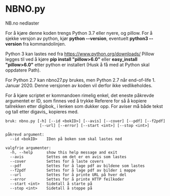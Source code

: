 # NBNO.py
NB.no nedlaster


For å kjøre denne koden trengs Python 3.7 eller nyere, og pillow.
For å sjekke versjon av python, kjør **python --version**, eventuelt **python3 --version** fra kommandolinjen.

Python 3 kan lastes ned fra https://www.python.org/downloads/ Pillow legges til ved å kjøre **pip install "pillow>6.0"** eller **easy_install "pillow>6.0"** etter python er installert (Husk å få med at Python skal oppdatere Path).

For Python 2.7 kan nbno27.py brukes, men Python 2.7 når end-of-life 1. Januar 2020.
Denne versjonen av koden vil derfor ikke vedlikeholdes.

For å kjøre scriptet er kommandoen rimelig enkel, det eneste påkrevde argumentet er ID, som finnes ved å trykke Referere for så å kopiere tallrekken etter digibok_ i lenken som dukker opp.
For aviser må både tekst og tall etter digavis_ kopieres med.
```
bruk: nbno.py [-h] [--id <bokID>] [--avis] [--cover] [--pdf] [--f2pdf]
               [--url] [--error] [--start <int>] [--stop <int>]

påkrevd argument:
  --id <bokID>    IDen på boken som skal lastes ned

valgfrie argumenter:
  -h, --help      show this help message and exit
  --avis          Settes om det er en avis som lastes
  --cover         Settes for å laste covers
  --pdf           Settes for å lage pdf av bildene som lastes
  --f2pdf         Settes for å lage pdf av bilder i mappe
  --url           Settes for å printe URL på hver del
  --error         Settes for å printe HTTP feilkoder
  --start <int>   Sidetall å starte på
  --stop <int>    Sidetall å stoppe på
```
